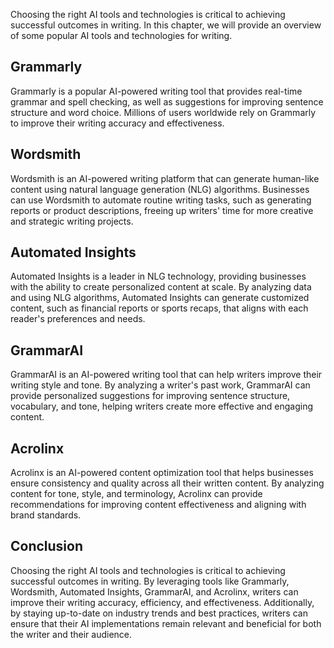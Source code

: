
Choosing the right AI tools and technologies is critical to achieving successful outcomes in writing. In this chapter, we will provide an overview of some popular AI tools and technologies for writing.

Grammarly
---------

Grammarly is a popular AI-powered writing tool that provides real-time grammar and spell checking, as well as suggestions for improving sentence structure and word choice. Millions of users worldwide rely on Grammarly to improve their writing accuracy and effectiveness.

Wordsmith
---------

Wordsmith is an AI-powered writing platform that can generate human-like content using natural language generation (NLG) algorithms. Businesses can use Wordsmith to automate routine writing tasks, such as generating reports or product descriptions, freeing up writers' time for more creative and strategic writing projects.

Automated Insights
------------------

Automated Insights is a leader in NLG technology, providing businesses with the ability to create personalized content at scale. By analyzing data and using NLG algorithms, Automated Insights can generate customized content, such as financial reports or sports recaps, that aligns with each reader's preferences and needs.

GrammarAI
---------

GrammarAI is an AI-powered writing tool that can help writers improve their writing style and tone. By analyzing a writer's past work, GrammarAI can provide personalized suggestions for improving sentence structure, vocabulary, and tone, helping writers create more effective and engaging content.

Acrolinx
--------

Acrolinx is an AI-powered content optimization tool that helps businesses ensure consistency and quality across all their written content. By analyzing content for tone, style, and terminology, Acrolinx can provide recommendations for improving content effectiveness and aligning with brand standards.

Conclusion
----------

Choosing the right AI tools and technologies is critical to achieving successful outcomes in writing. By leveraging tools like Grammarly, Wordsmith, Automated Insights, GrammarAI, and Acrolinx, writers can improve their writing accuracy, efficiency, and effectiveness. Additionally, by staying up-to-date on industry trends and best practices, writers can ensure that their AI implementations remain relevant and beneficial for both the writer and their audience.

